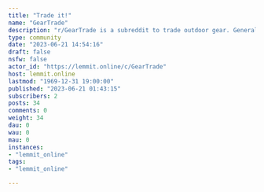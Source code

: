 ```yaml
---
title: "Trade it!" 
name: "GearTrade"
description: "r/GearTrade is a subreddit to trade outdoor gear. Generally, this includes things related to hiking, camping, backpacking, skiing, hunting, and..."
type: community
date: "2023-06-21 14:54:16"
draft: false
nsfw: false
actor_id: "https://lemmit.online/c/GearTrade"
host: lemmit.online
lastmod: "1969-12-31 19:00:00"
published: "2023-06-21 01:43:15"
subscribers: 2
posts: 34
comments: 0
weight: 34
dau: 0
wau: 0
mau: 0
instances:
- "lemmit_online"
tags: 
- "lemmit_online"

---
```

